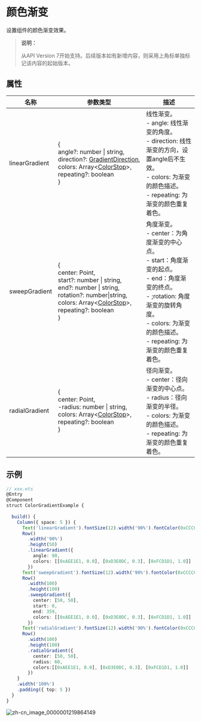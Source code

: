 # 颜色渐变

设置组件的颜色渐变效果。

>  **说明：**
>
> 从API Version 7开始支持。后续版本如有新增内容，则采用上角标单独标记该内容的起始版本。


## 属性


| 名称              | 参数类型                                         | 描述                               |
| -------------- | -------------------------------------------- | ----------------------------------- |
| linearGradient | {<br/>angle?:&nbsp;number \| string,<br/>direction?:&nbsp;[GradientDirection](ts-appendix-enums.md#gradientdirection),<br/>colors:&nbsp;Array&lt;[ColorStop](ts-basic-components-gauge.md#colorstop)&gt;,<br/>repeating?:&nbsp;boolean<br/>} | 线性渐变。<br/>- angle:&nbsp;线性渐变的角度。<br/>- direction:&nbsp;线性渐变的方向，设置angle后不生效。<br/>- colors:&nbsp;为渐变的颜色描述。<br/>- repeating:&nbsp;为渐变的颜色重复着色。 |
| sweepGradient  | {<br/>center:&nbsp;Point,<br/>start?:&nbsp;number \| string,<br/>end?:&nbsp;number \| string,<br/>rotation?:&nbsp;number\|string,<br/>colors:&nbsp;Array&lt;[ColorStop](ts-basic-components-gauge.md#colorstop)&gt;,<br/>repeating?:&nbsp;boolean<br/>} | 角度渐变。<br/>- center：为角度渐变的中心点。<br/>- start：角度渐变的起点。<br/>- end：角度渐变的终点。<br/>- ;rotation:&nbsp;角度渐变的旋转角度。<br/>- colors:&nbsp;为渐变的颜色描述。<br/>- repeating:&nbsp;为渐变的颜色重复着色。 |
| radialGradient | {<br/>center:&nbsp;Point,<br/>-radius:&nbsp;number \| string,<br/>colors:&nbsp;Array&lt;[ColorStop](ts-basic-components-gauge.md#colorstop)&gt;,<br/>repeating?:&nbsp;boolean<br/>} | 径向渐变。<br/>- center：径向渐变的中心点。<br/>- radius：径向渐变的半径。<br/>- colors:&nbsp;为渐变的颜色描述。<br/>- repeating:&nbsp;为渐变的颜色重复着色。 |


## 示例

```ts
// xxx.ets
@Entry
@Component
struct ColorGradientExample {
  
  build() {
    Column({ space: 5 }) {
      Text('linearGradient').fontSize(12).width('90%').fontColor(0xCCCCCC)
      Row()
        .width('90%')
        .height(50)
        .linearGradient({
          angle: 90,
          colors: [[0xAEE1E1, 0.0], [0xD3E0DC, 0.3], [0xFCD1D1, 1.0]]
        })
      Text('sweepGradient').fontSize(12).width('90%').fontColor(0xCCCCCC)
      Row()
        .width(100)
        .height(100)
        .sweepGradient({
          center: [50, 50],
          start: 0,
          end: 359,
          colors: [[0xAEE1E1, 0.0], [0xD3E0DC, 0.3], [0xFCD1D1, 1.0]]
        })
      Text('radialGradient').fontSize(12).width('90%').fontColor(0xCCCCCC)
      Row()
        .width(100)
        .height(100)
        .radialGradient({
          center: [50, 50],
          radius: 60,
          colors:[[0xAEE1E1, 0.0], [0xD3E0DC, 0.3], [0xFCD1D1, 1.0]]
        })
    }
    .width('100%')
    .padding({ top: 5 })
  }
}
```

![zh-cn_image_0000001219864149](figures/zh-cn_image_0000001219864149.png)
